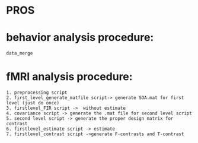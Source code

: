 # PROS


# behavior analysis procedure:
	
	data_merge
	
# fMRI analysis procedure:

	1. preprocessing script
	2. first_level_generate_matfile script-> generate SOA.mat for first level (just do once)
	3. firstlevel_FIR script ->  without estimate
	4. covariance script -> generate the .mat file for second level script 
	5. second level script -> generate the proper design matrix for contrast
	6. firstlevel_estimate script -> estimate
	7. firstlevel_contrast script ->generate F-contrasts and T-contrast


	
	

